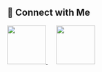 ## 🔗 Connect with Me  

<a href="https://www.instagram.com/aaryan_kamboj123" target="_blank">
    <img src="https://upload.wikimedia.org/wikipedia/commons/e/e7/Instagram_logo_2016.svg" width="90" height="90"/>
</a>  
&nbsp;&nbsp;&nbsp;&nbsp;
<a href="https://www.linkedin.com/in/aaryan-kamboj123/" target="_blank">
    <img src="https://upload.wikimedia.org/wikipedia/commons/8/81/LinkedIn_icon.svg" width="90" height="90"/>
</a>